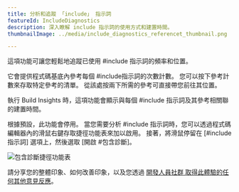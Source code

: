```yaml
---
title: 分析和追蹤 「include」 指示詞
featureId: IncludeDiagnostics
description: 深入瞭解 include 指示詞的使用方式和建置時間。
thumbnailImage: ../media/include_diagnostics_referencet_thumbnail.png

---
```



這項功能可讓您輕鬆地追蹤已使用 #include 指示詞的頻率和位置。 

它會提供程式碼基底內參考每個 \#include指示詞的次數計數。 您可以按下參考計數來存取特定參考的清單。 從該處按兩下所需的參考可直接帶您前往其位置。

執行 Build Insights 時，這項功能會顯示與每個 #include 指示詞及其參考相關聯的建置時間。

根據預設，此功能會停用。 當您需要分析 #include 指示詞時，您可以透過程式碼編輯器內的滑鼠右鍵存取捷徑功能表來加以啟用。 接著，將滑鼠停留在 [#include 指示詞] 選項上，然後選取 [開啟 \#包含診斷]。 

![包含診斷捷徑功能表](../media/include_diagnostics_context_menu.png "包含診斷捷徑功能表")

請分享您的整體印象、如何改善印象，以及您透過 [開發人員社群 取得此體驗的任何其他意見反應](https://developercommunity.visualstudio.com/VisualStudio)。

